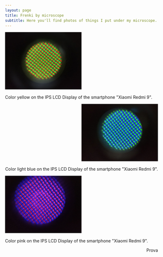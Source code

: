 ```yaml
---
layout: page
title: Frenki by microscope
subtitle: Here you'll find photos of things I put under my microscope. Hope you find it interesting
---
```


<p align="left" width="100%">
    <img width="50%" src="MicroscopeGallery/yellow.jpeg"> 
    <p align="left">Color yellow on the IPS LCD Display of the smartphone "Xiaomi Redmi 9". <p align="left">
</p>

<p align="right" width="100%">
    <img width="50%" src="MicroscopeGallery/blu.jpeg"> 
    <p align="right">Color light blue on the IPS LCD Display of the smartphone "Xiaomi Redmi 9".<p align="right">
</p>

<p align="left" width="100%">
    <img width="50%" src="MicroscopeGallery/purple.jpeg"> 
    <p align="left">Color pink on the IPS LCD Display of the smartphone "Xiaomi Redmi 9".<p align="left">
</p>

<div style="display: flex; justify-content: flex-end; align-items: center;">
  <img src="purple.jpeg" alt="">
  <p style="margin: 0;">Prova</p>
</div>
